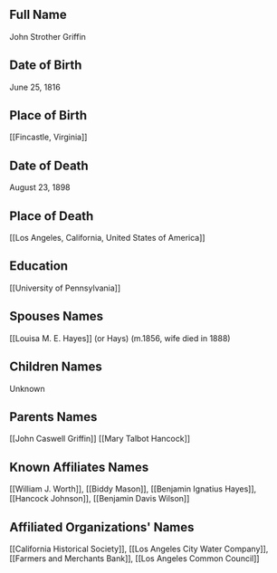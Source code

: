 ## Full Name
John Strother Griffin

## Date of Birth
June 25, 1816

## Place of Birth
[[Fincastle, Virginia]]

## Date of Death
August 23, 1898

## Place of Death
[[Los Angeles, California, United States of America]]

## Education
[[University of Pennsylvania]]

## Spouses Names
[[Louisa M. E. Hayes]] (or Hays) (m.1856, wife died in 1888)

## Children Names
Unknown

## Parents Names
[[John Caswell Griffin]]
[[Mary Talbot Hancock]]

## Known Affiliates Names
[[William J. Worth]], [[Biddy Mason]], [[Benjamin Ignatius Hayes]], [[Hancock Johnson]], [[Benjamin Davis Wilson]]

## Affiliated Organizations' Names
[[California Historical Society]], [[Los Angeles City Water Company]], [[Farmers and Merchants Bank]], [[Los Angeles Common Council]]

